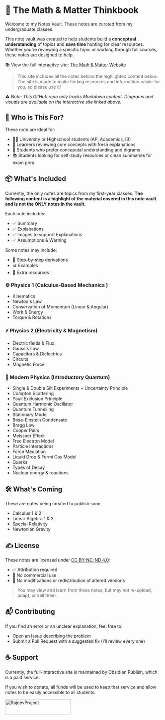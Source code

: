 



# 📘  The Math & Matter Thinkbook




Welcome to my Notes Vault. These notes are curated from my undergraduate classes.


This note vault was created to help students build a **conceptual understanding** of topics and **save time** hunting for clear resources. Whether you're reviewing a specific topic or working through full courses, these notes are designed to help.
 




📚 View the full interactive site: [The Math & Matter Website](https://publish.obsidian.md/mathmatter/)
 



> This site includes all the notes behind the highlighted content below. The site is made to make finding resources and information easier for you, so please use it!

 ⚠️ _Note: This GitHub repo only tracks Markdown content. Diagrams and visuals are available on the interactive site linked above._


## 👤 Who is This For?

These note are ideal for:
- 🧑‍🎓 University or Highschool students (AP, Academics, IB)
- 🔁 Learners reviewing core concepts with fresh explanations
- 🧠 Students who prefer conceputal understanding and digrams 
- 📚 Students looking for self-study resources or clean summaries for exam prep





## 📦 What's Included
Currently, the only notes are topics from my first-year classes. 
**The following content is a highlight of the material covered in this note vault and is not the ONLY notes in the vault.**


Each note includes:
- ✅ Summary
- ✅ Explanations
- ✅ Images to support Explanations
- ✅ Assumptions & Warning




Some notes may include:
- 📐 Step-by-step derivations
- 📊 Examples
- 🔗 Extra resources



### ⚙️ Physics 1 (Calculus-Based Mechanics )
- Kinematics
- Newton's Law
- Conservation of Momentum (Linear & Angular)
- Work & Energy
- Torque & Rotations




### ⚡ Physics 2 (Electricity & Magnetism)
- Electric fields & Flux
- Gauss's Law
- Capacitors & Dielectrics
- Circuits
- Magnetic Force




### 🔬 Modern Physics (Introductory Quantum)
- Single & Double Slit Experiments + Uncertainty Principle
- Compton Scattering
- Pauli Exclusion Principle
- Quantum Harmonic Oscillator
- Quantum Tunnelling
- Stationary Model
- Bose-Einstein Condensate
- Bragg Law
- Cooper Pairs
- Meissner Effect
- Free Electron Model
- Particle Interactions
- Force Mediation
- Liquid Drop & Fermi Gas Model
- Quarks
- Types of Decay
- Nuclear energy & reactions












##  🛠️  What's Coming
These are notes being created to publish soon
- Calculus 1 & 2
- Linear Algebra 1 & 2
- Special Relativity
- Newtonian Gravity




## ✍️ License

These notes are licensed under [CC BY-NC-ND 4.0](https://creativecommons.org/licenses/by-nc-nd/4.0/):




- ✅ Attribution required
- 🚫 No commercial use
- 🚫 No modifications or redistribution of altered versions




> You may view and learn from these notes, but may not re-upload, adapt, or sell them.








## 📬 Contributing


If you find an error or an unclear explanation, feel free to:
- Open an Issue describing the problem
- Submit a Pull Request with a suggested fix (I’ll review every one)






## ☕ Support
Currently, the full-interactive site is maintained by Obsidian Publish, which is a paid service.


If you wish to donate, all funds will be used to keep that service and allow notes to be easily accessible to all students.




<p> <a href="https://www.buymeacoffee.com/RajeevProject"> <img align="left" src="https://cdn.buymeacoffee.com/buttons/v2/default-yellow.png" height="50" width="210" alt="RajeevProject" /></a> </p>



